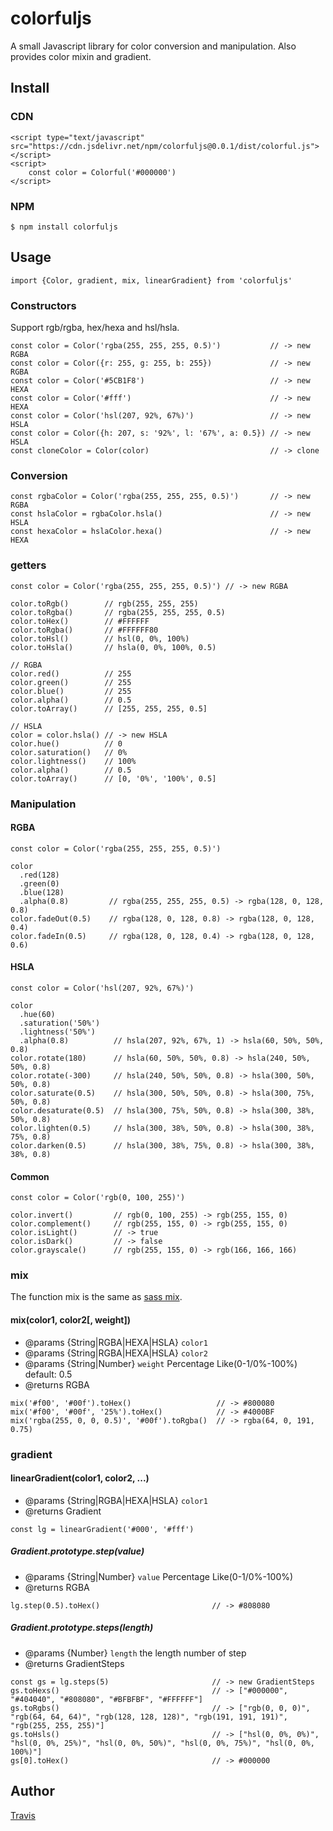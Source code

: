 # colorfuljs

A small Javascript library for color conversion and manipulation. Also provides color mixin and gradient.

## Install

### CDN

```
<script type="text/javascript" src="https://cdn.jsdelivr.net/npm/colorfuljs@0.0.1/dist/colorful.js"></script>
<script>
    const color = Colorful('#000000')
</script>
```

### NPM

```
$ npm install colorfuljs
```

## Usage

```
import {Color, gradient, mix, linearGradient} from 'colorfuljs'
```

### Constructors

Support rgb/rgba, hex/hexa and hsl/hsla.

```
const color = Color('rgba(255, 255, 255, 0.5)')           // -> new RGBA
const color = Color({r: 255, g: 255, b: 255})             // -> new RGBA
const color = Color('#5CB1F8')                            // -> new HEXA
const color = Color('#fff')                               // -> new HEXA
const color = Color('hsl(207, 92%, 67%)')                 // -> new HSLA
const color = Color({h: 207, s: '92%', l: '67%', a: 0.5}) // -> new HSLA
const cloneColor = Color(color)                           // -> clone
```

### Conversion

```
const rgbaColor = Color('rgba(255, 255, 255, 0.5)')       // -> new RGBA
const hslaColor = rgbaColor.hsla()                        // -> new HSLA
const hexaColor = hslaColor.hexa()                        // -> new HEXA
```

### getters

```
const color = Color('rgba(255, 255, 255, 0.5)') // -> new RGBA

color.toRgb()        // rgb(255, 255, 255)
color.toRgba()       // rgba(255, 255, 255, 0.5)
color.toHex()        // #FFFFFF
color.toRgba()       // #FFFFFF80
color.toHsl()        // hsl(0, 0%, 100%)
color.toHsla()       // hsla(0, 0%, 100%, 0.5)

// RGBA
color.red()          // 255
color.green()        // 255
color.blue()         // 255
color.alpha()        // 0.5
color.toArray()      // [255, 255, 255, 0.5]

// HSLA
color = color.hsla() // -> new HSLA
color.hue()          // 0
color.saturation()   // 0%
color.lightness()    // 100%
color.alpha()        // 0.5
color.toArray()      // [0, '0%', '100%', 0.5]

```

### Manipulation

#### RGBA

```
const color = Color('rgba(255, 255, 255, 0.5)')

color
  .red(128)
  .green(0)
  .blue(128)
  .alpha(0.8)         // rgba(255, 255, 255, 0.5) -> rgba(128, 0, 128, 0.8)
color.fadeOut(0.5)    // rgba(128, 0, 128, 0.8) -> rgba(128, 0, 128, 0.4)
color.fadeIn(0.5)     // rgba(128, 0, 128, 0.4) -> rgba(128, 0, 128, 0.6)
```

#### HSLA

```
const color = Color('hsl(207, 92%, 67%)')

color
  .hue(60)
  .saturation('50%')
  .lightness('50%')
  .alpha(0.8)          // hsla(207, 92%, 67%, 1) -> hsla(60, 50%, 50%, 0.8)
color.rotate(180)      // hsla(60, 50%, 50%, 0.8) -> hsla(240, 50%, 50%, 0.8)
color.rotate(-300)     // hsla(240, 50%, 50%, 0.8) -> hsla(300, 50%, 50%, 0.8)
color.saturate(0.5)    // hsla(300, 50%, 50%, 0.8) -> hsla(300, 75%, 50%, 0.8)
color.desaturate(0.5)  // hsla(300, 75%, 50%, 0.8) -> hsla(300, 38%, 50%, 0.8)
color.lighten(0.5)     // hsla(300, 38%, 50%, 0.8) -> hsla(300, 38%, 75%, 0.8)
color.darken(0.5)      // hsla(300, 38%, 75%, 0.8) -> hsla(300, 38%, 38%, 0.8)
```

#### Common

```
const color = Color('rgb(0, 100, 255)')

color.invert()         // rgb(0, 100, 255) -> rgb(255, 155, 0)
color.complement()     // rgb(255, 155, 0) -> rgb(255, 155, 0)
color.isLight()        // -> true
color.isDark()         // -> false
color.grayscale()      // rgb(255, 155, 0) -> rgb(166, 166, 166)
```

### mix

The function mix is the same as [sass mix](https://sass-lang.com/documentation/values/colors).

#### mix(color1, color2[, weight])

- @params {String|RGBA|HEXA|HSLA} `color1`
- @params {String|RGBA|HEXA|HSLA} `color2`
- @params {String|Number} `weight` Percentage Like(0-1/0%-100%) default: 0.5
- @returns RGBA

```
mix('#f00', '#00f').toHex()                   // -> #800080
mix('#f00', '#00f', '25%').toHex()            // -> #4000BF
mix('rgba(255, 0, 0, 0.5)', '#00f').toRgba()  // -> rgba(64, 0, 191, 0.75)
```

### gradient

#### linearGradient(color1, color2, ...)

- @params {String|RGBA|HEXA|HSLA} `color1`
- @returns Gradient

```
const lg = linearGradient('#000', '#fff')
```

##### Gradient.prototype.step(value)

- @params {String|Number} `value` Percentage Like(0-1/0%-100%)
- @returns RGBA

```
lg.step(0.5).toHex()                         // -> #808080
```

##### Gradient.prototype.steps(length)

- @params {Number} `length` the length number of step
- @returns GradientSteps

```
const gs = lg.steps(5)                       // -> new GradientSteps
gs.toHexs()                                  // -> ["#000000", "#404040", "#808080", "#BFBFBF", "#FFFFFF"]
gs.toRgbs()                                  // -> ["rgb(0, 0, 0)", "rgb(64, 64, 64)", "rgb(128, 128, 128)", "rgb(191, 191, 191)", "rgb(255, 255, 255)"]
gs.toHsls()                                  // -> ["hsl(0, 0%, 0%)", "hsl(0, 0%, 25%)", "hsl(0, 0%, 50%)", "hsl(0, 0%, 75%)", "hsl(0, 0%, 100%)"]
gs[0].toHex()                                // -> #000000
```

## Author

[Travis](https://github.com/godxiaoji)
